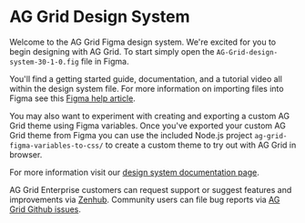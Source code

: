 # AG Grid Design System 

Welcome to the AG Grid Figma design system. We're excited for you to begin designing with AG Grid. To start simply open the `AG-Grid-design-system-30-1-0.fig` file in Figma. 

You'll find a getting started guide, documentation, and a tutorial video all within the design system file. For more information on importing files into Figma see this [Figma help article](https://help.figma.com/hc/en-us/articles/360041003114-Import-files-into-Figma).

You may also want to experiment with creating and exporting a custom AG Grid theme using Figma variables. Once you've exported your custom AG Grid theme from Figma you can use the included Node.js project `ag-grid-figma-variables-to-css/` to create a custom theme to try out with AG Grid in browser.

For more information visit our [design system documentation page](https://ag-grid.com/javascript-data-grid/ag-grid-design-system/). 

AG Grid Enterprise customers can request support or suggest features and improvements via [Zenhub](https://ag-grid.zendesk.com/hc/en-us). Community users can file bug reports via [AG Grid Github issues](https://github.com/ag-grid/ag-grid/issues).